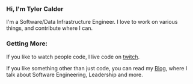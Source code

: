 ### Hi, I'm Tyler Calder

I'm a Software/Data Infrastructure Engineer. I love to work on various
things, and contribute where I can.

### Getting More:

If you like to watch people code, I live code on [twitch](https://www.twitch.tv/calder-ty).

If you like something other than just code, you can read my [Blog](https://www.calder-ty.com), where
I talk about Software Engineering, Leadership and more.


